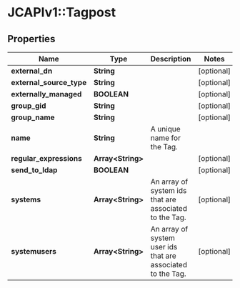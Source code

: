 # JCAPIv1::Tagpost

## Properties
Name | Type | Description | Notes
------------ | ------------- | ------------- | -------------
**external_dn** | **String** |  | [optional] 
**external_source_type** | **String** |  | [optional] 
**externally_managed** | **BOOLEAN** |  | [optional] 
**group_gid** | **String** |  | [optional] 
**group_name** | **String** |  | [optional] 
**name** | **String** | A unique name for the Tag. | 
**regular_expressions** | **Array&lt;String&gt;** |  | [optional] 
**send_to_ldap** | **BOOLEAN** |  | [optional] 
**systems** | **Array&lt;String&gt;** | An array of system ids that are associated to the Tag. | [optional] 
**systemusers** | **Array&lt;String&gt;** | An array of system user ids that are associated to the Tag. | [optional] 


